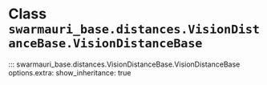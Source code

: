 # Class `swarmauri_base.distances.VisionDistanceBase.VisionDistanceBase`

::: swarmauri_base.distances.VisionDistanceBase.VisionDistanceBase
    options.extra:
      show_inheritance: true

